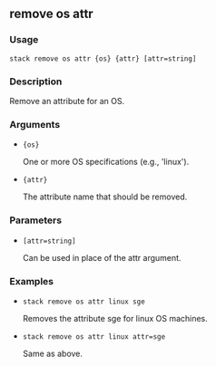## remove os attr

### Usage

`stack remove os attr {os} {attr} [attr=string]`

### Description

Remove an attribute for an OS.

### Arguments

* `{os}`

   One or more OS specifications (e.g., 'linux').

* `{attr}`

   The attribute name that should be removed.


### Parameters
* `[attr=string]`

   Can be used in place of the attr argument.

### Examples

* `stack remove os attr linux sge`

   Removes the attribute sge for linux OS machines.

* `stack remove os attr linux attr=sge`

   Same as above.



